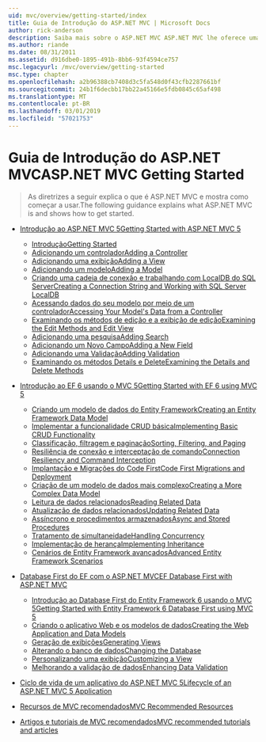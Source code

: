 ```yaml
---
uid: mvc/overview/getting-started/index
title: Guia de Introdução do ASP.NET MVC | Microsoft Docs
author: rick-anderson
description: Saiba mais sobre o ASP.NET MVC ASP.NET MVC lhe oferece uma maneira eficiente com base em padrões para criar sites dinâmicos que habilitam uma separação limpa de preocupações e que g...
ms.author: riande
ms.date: 08/31/2011
ms.assetid: d916dbe0-1895-491b-8bb6-93f4594ce757
msc.legacyurl: /mvc/overview/getting-started
msc.type: chapter
ms.openlocfilehash: a2b96388cb7408d3c5fa548d0f43cfb2287661bf
ms.sourcegitcommit: 24b1f6decbb17bb22a45166e5fdb0845c65af498
ms.translationtype: MT
ms.contentlocale: pt-BR
ms.lasthandoff: 03/01/2019
ms.locfileid: "57021753"
---
```

<a name="aspnet-mvc-getting-started"></a><span data-ttu-id="b4bc6-103">Guia de Introdução do ASP.NET MVC</span><span class="sxs-lookup"><span data-stu-id="b4bc6-103">ASP.NET MVC Getting Started</span></span>
====================
> <span data-ttu-id="b4bc6-104">As diretrizes a seguir explica o que é ASP.NET MVC e mostra como começar a usar.</span><span class="sxs-lookup"><span data-stu-id="b4bc6-104">The following guidance explains what ASP.NET MVC is and shows how to get started.</span></span>


- [<span data-ttu-id="b4bc6-105">Introdução ao ASP.NET MVC 5</span><span class="sxs-lookup"><span data-stu-id="b4bc6-105">Getting Started with ASP.NET MVC 5</span></span>](introduction/index.md)

    - [<span data-ttu-id="b4bc6-106">Introdução</span><span class="sxs-lookup"><span data-stu-id="b4bc6-106">Getting Started</span></span>](introduction/getting-started.md)
    - [<span data-ttu-id="b4bc6-107">Adicionando um controlador</span><span class="sxs-lookup"><span data-stu-id="b4bc6-107">Adding a Controller</span></span>](introduction/adding-a-controller.md)
    - [<span data-ttu-id="b4bc6-108">Adicionando uma exibição</span><span class="sxs-lookup"><span data-stu-id="b4bc6-108">Adding a View</span></span>](introduction/adding-a-view.md)
    - [<span data-ttu-id="b4bc6-109">Adicionando um modelo</span><span class="sxs-lookup"><span data-stu-id="b4bc6-109">Adding a Model</span></span>](introduction/adding-a-model.md)
    - [<span data-ttu-id="b4bc6-110">Criando uma cadeia de conexão e trabalhando com LocalDB do SQL Server</span><span class="sxs-lookup"><span data-stu-id="b4bc6-110">Creating a Connection String and Working with SQL Server LocalDB</span></span>](introduction/creating-a-connection-string.md)
    - [<span data-ttu-id="b4bc6-111">Acessando dados do seu modelo por meio de um controlador</span><span class="sxs-lookup"><span data-stu-id="b4bc6-111">Accessing Your Model's Data from a Controller</span></span>](introduction/accessing-your-models-data-from-a-controller.md)
    - [<span data-ttu-id="b4bc6-112">Examinando os métodos de edição e a exibição de edição</span><span class="sxs-lookup"><span data-stu-id="b4bc6-112">Examining the Edit Methods and Edit View</span></span>](introduction/examining-the-edit-methods-and-edit-view.md)
    - [<span data-ttu-id="b4bc6-113">Adicionando uma pesquisa</span><span class="sxs-lookup"><span data-stu-id="b4bc6-113">Adding Search</span></span>](introduction/adding-search.md)
    - [<span data-ttu-id="b4bc6-114">Adicionando um Novo Campo</span><span class="sxs-lookup"><span data-stu-id="b4bc6-114">Adding a New Field</span></span>](introduction/adding-a-new-field.md)
    - [<span data-ttu-id="b4bc6-115">Adicionando uma Validação</span><span class="sxs-lookup"><span data-stu-id="b4bc6-115">Adding Validation</span></span>](introduction/adding-validation.md)
    - [<span data-ttu-id="b4bc6-116">Examinando os métodos Details e Delete</span><span class="sxs-lookup"><span data-stu-id="b4bc6-116">Examining the Details and Delete Methods</span></span>](introduction/examining-the-details-and-delete-methods.md)
- [<span data-ttu-id="b4bc6-117">Introdução ao EF 6 usando o MVC 5</span><span class="sxs-lookup"><span data-stu-id="b4bc6-117">Getting Started with EF 6 using MVC 5</span></span>](getting-started-with-ef-using-mvc/index.md)

    - [<span data-ttu-id="b4bc6-118">Criando um modelo de dados do Entity Framework</span><span class="sxs-lookup"><span data-stu-id="b4bc6-118">Creating an Entity Framework Data Model</span></span>](getting-started-with-ef-using-mvc/creating-an-entity-framework-data-model-for-an-asp-net-mvc-application.md)
    - [<span data-ttu-id="b4bc6-119">Implementar a funcionalidade CRUD básica</span><span class="sxs-lookup"><span data-stu-id="b4bc6-119">Implementing Basic CRUD Functionality</span></span>](getting-started-with-ef-using-mvc/implementing-basic-crud-functionality-with-the-entity-framework-in-asp-net-mvc-application.md)
    - [<span data-ttu-id="b4bc6-120">Classificação, filtragem e paginação</span><span class="sxs-lookup"><span data-stu-id="b4bc6-120">Sorting, Filtering, and Paging</span></span>](getting-started-with-ef-using-mvc/sorting-filtering-and-paging-with-the-entity-framework-in-an-asp-net-mvc-application.md)
    - [<span data-ttu-id="b4bc6-121">Resiliência de conexão e interceptação de comando</span><span class="sxs-lookup"><span data-stu-id="b4bc6-121">Connection Resiliency and Command Interception</span></span>](getting-started-with-ef-using-mvc/connection-resiliency-and-command-interception-with-the-entity-framework-in-an-asp-net-mvc-application.md)
    - [<span data-ttu-id="b4bc6-122">Implantação e Migrações do Code First</span><span class="sxs-lookup"><span data-stu-id="b4bc6-122">Code First Migrations and Deployment</span></span>](getting-started-with-ef-using-mvc/migrations-and-deployment-with-the-entity-framework-in-an-asp-net-mvc-application.md)
    - [<span data-ttu-id="b4bc6-123">Criação de um modelo de dados mais complexo</span><span class="sxs-lookup"><span data-stu-id="b4bc6-123">Creating a More Complex Data Model</span></span>](getting-started-with-ef-using-mvc/creating-a-more-complex-data-model-for-an-asp-net-mvc-application.md)
    - [<span data-ttu-id="b4bc6-124">Leitura de dados relacionados</span><span class="sxs-lookup"><span data-stu-id="b4bc6-124">Reading Related Data</span></span>](getting-started-with-ef-using-mvc/reading-related-data-with-the-entity-framework-in-an-asp-net-mvc-application.md)
    - [<span data-ttu-id="b4bc6-125">Atualização de dados relacionados</span><span class="sxs-lookup"><span data-stu-id="b4bc6-125">Updating Related Data</span></span>](getting-started-with-ef-using-mvc/updating-related-data-with-the-entity-framework-in-an-asp-net-mvc-application.md)
    - [<span data-ttu-id="b4bc6-126">Assíncrono e procedimentos armazenados</span><span class="sxs-lookup"><span data-stu-id="b4bc6-126">Async and Stored Procedures</span></span>](getting-started-with-ef-using-mvc/async-and-stored-procedures-with-the-entity-framework-in-an-asp-net-mvc-application.md)
    - [<span data-ttu-id="b4bc6-127">Tratamento de simultaneidade</span><span class="sxs-lookup"><span data-stu-id="b4bc6-127">Handling Concurrency</span></span>](getting-started-with-ef-using-mvc/handling-concurrency-with-the-entity-framework-in-an-asp-net-mvc-application.md)
    - [<span data-ttu-id="b4bc6-128">Implementação de herança</span><span class="sxs-lookup"><span data-stu-id="b4bc6-128">Implementing Inheritance</span></span>](getting-started-with-ef-using-mvc/implementing-inheritance-with-the-entity-framework-in-an-asp-net-mvc-application.md)
    - [<span data-ttu-id="b4bc6-129">Cenários de Entity Framework avançados</span><span class="sxs-lookup"><span data-stu-id="b4bc6-129">Advanced Entity Framework Scenarios</span></span>](getting-started-with-ef-using-mvc/advanced-entity-framework-scenarios-for-an-mvc-web-application.md)
- [<span data-ttu-id="b4bc6-130">Database First do EF com o ASP.NET MVC</span><span class="sxs-lookup"><span data-stu-id="b4bc6-130">EF Database First with ASP.NET MVC</span></span>](database-first-development/index.md)

    - [<span data-ttu-id="b4bc6-131">Introdução ao Database First do Entity Framework 6 usando o MVC 5</span><span class="sxs-lookup"><span data-stu-id="b4bc6-131">Getting Started with Entity Framework 6 Database First using MVC 5</span></span>](database-first-development/setting-up-database.md)
    - [<span data-ttu-id="b4bc6-132">Criando o aplicativo Web e os modelos de dados</span><span class="sxs-lookup"><span data-stu-id="b4bc6-132">Creating the Web Application and Data Models</span></span>](database-first-development/creating-the-web-application.md)
    - [<span data-ttu-id="b4bc6-133">Geração de exibições</span><span class="sxs-lookup"><span data-stu-id="b4bc6-133">Generating Views</span></span>](database-first-development/generating-views.md)
    - [<span data-ttu-id="b4bc6-134">Alterando o banco de dados</span><span class="sxs-lookup"><span data-stu-id="b4bc6-134">Changing the Database</span></span>](database-first-development/changing-the-database.md)
    - [<span data-ttu-id="b4bc6-135">Personalizando uma exibição</span><span class="sxs-lookup"><span data-stu-id="b4bc6-135">Customizing a View</span></span>](database-first-development/customizing-a-view.md)
    - [<span data-ttu-id="b4bc6-136">Melhorando a validação de dados</span><span class="sxs-lookup"><span data-stu-id="b4bc6-136">Enhancing Data Validation</span></span>](database-first-development/enhancing-data-validation.md)
- [<span data-ttu-id="b4bc6-137">Ciclo de vida de um aplicativo do ASP.NET MVC 5</span><span class="sxs-lookup"><span data-stu-id="b4bc6-137">Lifecycle of an ASP.NET MVC 5 Application</span></span>](lifecycle-of-an-aspnet-mvc-5-application.md)
- [<span data-ttu-id="b4bc6-138">Recursos de MVC recomendados</span><span class="sxs-lookup"><span data-stu-id="b4bc6-138">MVC Recommended Resources</span></span>](recommended-resources-for-mvc.md)
- [<span data-ttu-id="b4bc6-139">Artigos e tutoriais de MVC recomendados</span><span class="sxs-lookup"><span data-stu-id="b4bc6-139">MVC recommended tutorials and articles</span></span>](mvc-learning-sequence.md)
